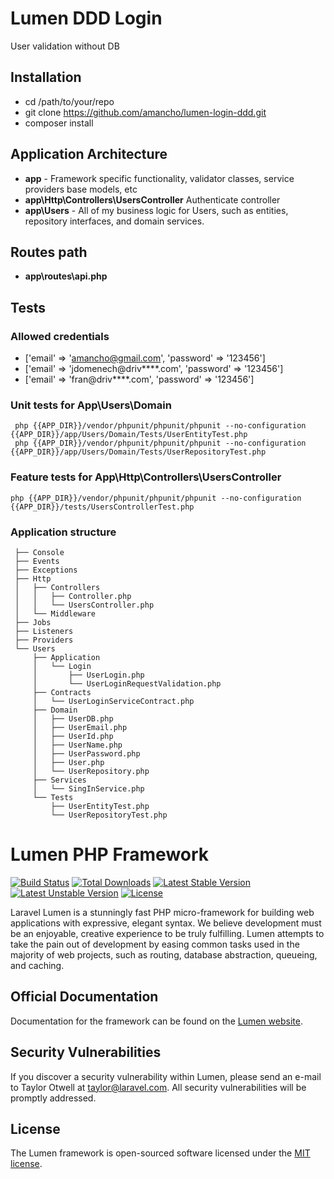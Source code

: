 # Lumen DDD Login
User validation without DB

## Installation
- cd /path/to/your/repo
- git clone https://github.com/amancho/lumen-login-ddd.git
- composer install

## Application Architecture
- **app**  - Framework specific functionality, validator classes, service providers base models, etc
- **app\Http\Controllers\UsersController** Authenticate controller
- **app\Users** - All of my business logic for Users, such as entities, repository interfaces, and domain services.

## Routes path
- **app\routes\api.php**

## Tests

### Allowed credentials
- ['email' => 'amancho@gmail.com', 'password' => '123456']
- ['email' => 'jdomenech@driv****.com', 'password' => '123456']
- ['email' => 'fran@driv****.com', 'password' => '123456']

        
### Unit tests for App\Users\Domain
```
 php {{APP_DIR}}/vendor/phpunit/phpunit/phpunit --no-configuration {{APP_DIR}}/app/Users/Domain/Tests/UserEntityTest.php 
 php {{APP_DIR}}/vendor/phpunit/phpunit/phpunit --no-configuration {{APP_DIR}}/app/Users/Domain/Tests/UserRepositoryTest.php 
```

### Feature tests for App\Http\Controllers\UsersController
```
php {{APP_DIR}}/vendor/phpunit/phpunit/phpunit --no-configuration {{APP_DIR}}/tests/UsersControllerTest.php
```

### Application structure

```
 ├── Console
 ├── Events
 ├── Exceptions
 ├── Http
 │   ├── Controllers
 │   │   ├── Controller.php
 │   │   └── UsersController.php
 │   └── Middleware
 ├── Jobs
 ├── Listeners
 ├── Providers
 └── Users
     ├── Application
     │   └── Login
     │       ├── UserLogin.php
     │       └── UserLoginRequestValidation.php
     ├── Contracts
     │   └── UserLoginServiceContract.php
     ├── Domain
     │   ├── UserDB.php
     │   ├── UserEmail.php
     │   ├── UserId.php
     │   ├── UserName.php
     │   ├── UserPassword.php
     │   ├── User.php
     │   └── UserRepository.php
     ├── Services
     │   └── SingInService.php
     └── Tests
         ├── UserEntityTest.php
         └── UserRepositoryTest.php
```

# Lumen PHP Framework

[![Build Status](https://travis-ci.org/laravel/lumen-framework.svg)](https://travis-ci.org/laravel/lumen-framework)
[![Total Downloads](https://poser.pugx.org/laravel/lumen-framework/d/total.svg)](https://packagist.org/packages/laravel/lumen-framework)
[![Latest Stable Version](https://poser.pugx.org/laravel/lumen-framework/v/stable.svg)](https://packagist.org/packages/laravel/lumen-framework)
[![Latest Unstable Version](https://poser.pugx.org/laravel/lumen-framework/v/unstable.svg)](https://packagist.org/packages/laravel/lumen-framework)
[![License](https://poser.pugx.org/laravel/lumen-framework/license.svg)](https://packagist.org/packages/laravel/lumen-framework)

Laravel Lumen is a stunningly fast PHP micro-framework for building web applications with expressive, elegant syntax. We believe development must be an enjoyable, creative experience to be truly fulfilling. Lumen attempts to take the pain out of development by easing common tasks used in the majority of web projects, such as routing, database abstraction, queueing, and caching.

## Official Documentation

Documentation for the framework can be found on the [Lumen website](https://lumen.laravel.com/docs).

## Security Vulnerabilities

If you discover a security vulnerability within Lumen, please send an e-mail to Taylor Otwell at taylor@laravel.com. All security vulnerabilities will be promptly addressed.

## License

The Lumen framework is open-sourced software licensed under the [MIT license](https://opensource.org/licenses/MIT).

